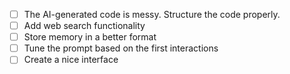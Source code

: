 - [ ] The AI-generated code is messy. Structure the code properly.
- [ ] Add web search functionality
- [ ] Store memory in a better format
- [ ] Tune the prompt based on the first interactions
- [ ] Create a nice interface